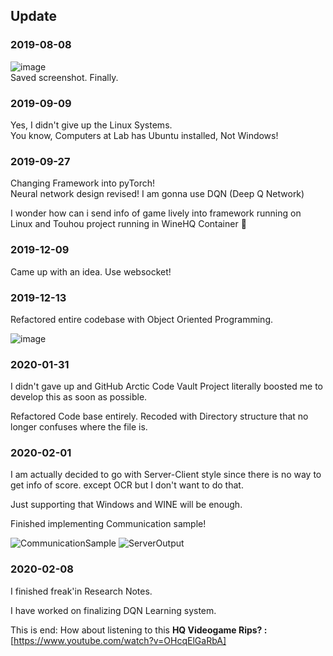 ## Update

### 2019-08-08

![image](https://user-images.githubusercontent.com/27724108/62657673-facb2000-b9a1-11e9-997f-3e7d80e4d5f4.png)  
Saved screenshot. Finally.

### 2019-09-09

Yes, I didn't give up the Linux Systems.  
You know, Computers at Lab has Ubuntu installed, Not Windows!

### 2019-09-27

Changing Framework into pyTorch!  
Neural network design revised! I am gonna use DQN (Deep Q Network)

I wonder how can i send info of game lively into framework running on  
Linux and Touhou project running in WineHQ Container 🤔

### 2019-12-09

Came up with an idea. Use websocket!

### 2019-12-13

Refactored entire codebase with Object Oriented Programming.

![image](https://user-images.githubusercontent.com/27724108/70795746-e1b8fc80-1de3-11ea-8fda-19884ab81c52.png)  
  

### 2020-01-31

I didn't gave up and GitHub Arctic Code Vault Project literally boosted me to develop this as soon as possible.  
  
Refactored Code base entirely. Recoded with Directory structure that no longer confuses where the file is.  

### 2020-02-01

I am actually decided to go with Server-Client style since there is no way to get info of score. except OCR but I don't want to do that.  
  
Just supporting that Windows and WINE will be enough.  

Finished implementing Communication sample!  
  
![CommunicationSample](https://pbs.twimg.com/media/EPt7pE2UYAEK6eU?format=jpg&name=medium)
![ServerOutput](https://pbs.twimg.com/media/EPuL6A0U8AA_qys?format=jpg&name=4096x4096)  
  
### 2020-02-08
I finished freak'in Research Notes.  
  
I have worked on finalizing DQN Learning system.  

This is end: How about listening to this **HQ Videogame Rips? :** [https://www.youtube.com/watch?v=OHcqElGaRbA]  
